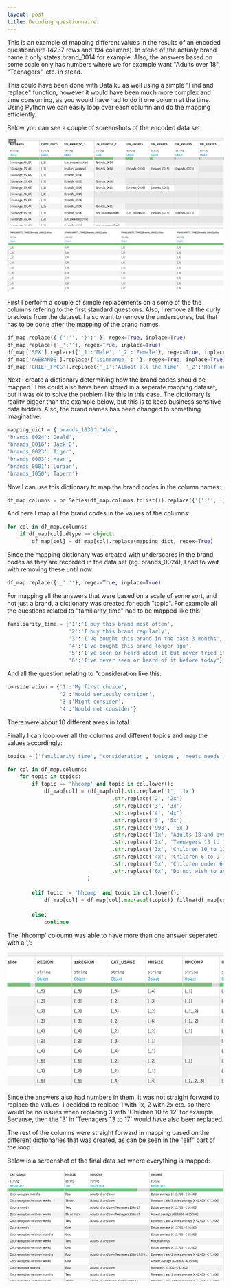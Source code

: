```yaml
---
layout: post
title: Decoding questionnaire
---
```

<!--<img src="/images/fulls/01.jpg" class="fit image">-->
This is an example of mapping different values in the results of an encoded questionnaire (4237 rows and 194 columns). In stead of the actualy brand name it only states brand_0014 for example. Also, the answers based on some scale only has numbers where we for example want "Adults over 18", "Teenagers", etc. in stead.

This could have been done with Dataiku as well using a simple "Find and replace" function, however it would have been much more complex and time consuming, as you would have had to do it one column at the time.
Using Python we can easily loop over each column and do the mapping efficiently.

Below you can see a couple of screenshots of the encoded data set:

<img src="/images/Mapping-with-Regex/before1.png" class="fit image">
<img src="/images/Mapping-with-Regex/before2.png" class="fit image">

First I perform a couple of simple replacements on a some of the the columns refering to the first standard questions.
Also, I remove all the curly brackets from the dataset. I also want to remove the underscores, but that has to be done after the mapping of the brand names.

```python
df_map.replace({'{':'', '}':''}, regex=True, inplace=True)
df_map.replace({'_':''}, regex=True, inplace=True)
df_map['SEX'].replace({'_1':'Male', '_2':'Female'}, regex=True, inplace=True)
df_map['AGEBANDS'].replace({'isinrange_':''}, regex=True, inplace=True)
df_map['CHIEF_FMCG'].replace({'_1':'Almost all the time', '_2':'Half or more than half the time'}, regex=True, inplace=True)
```

Next I create a dictionary determining how the brand codes should be mapped. This could also have been stored in a seperate mapping dataset, but it was ok to solve the problem like this in this case.
The dictionary is reality bigger than the example below, but this is to keep business sensitive data hidden. Also, the brand names has been changed to something imaginative.

```python
mapping_dict = {'brands_1036':'Aba',
'brands_0024':'Deald',
'brands_0016':'Jack D',
'brands_0023':'Tiger',
'brands_0003':'Maan',
'brands_0001':'Lurian',
'brands_1050':'Tapern'}
```

Now I can use this dictionary to map the brand codes in the column names:

```python
df_map.columns = pd.Series(df_map.columns.tolist()).replace({'{':'', '}':'','Brands':'brands', '.slice':''}, regex=True).replace(mapping_dict, regex=True)
```

And here I map all the brand codes in the values of the columns:

```python
for col in df_map.columns:
    if df_map[col].dtype == object:
        df_map[col] = df_map[col].replace(mapping_dict, regex=True)
```

Since the mapping dictionary was created with underscores in the brand codes as they are recorded in the data set (eg. brands_0024), I had to wait with removing these until now:

```python
df_map.replace({'_':''}, regex=True, inplace=True)
```

For mapping all the answers that were based on a scale of some sort, and not just a brand, a dictionary was created for each "topic". For example all the questions related to "familiarity_time" had to be mapped like this:

```python
familiarity_time = {'1':'I buy this brand most often',
                    '2':'I buy this brand regularly',
                    '3':'I’ve bought this brand in the past 3 months',
                    '4':'I’ve bought this brand longer ago',
                    '5':'I’ve seen or heard about it but never tried it',
                    '6':'I’ve never seen or heard of it before today'}
```
And all the question relating to "consideration like this:

```python
consideration = {'1':'My first choice',
                 '2':'Would seriously consider',
                 '3':'Might consider',
                 '4':'Would not consider'}
```
There were about 10 different areas in total.

Finally I can loop over all the columns and different topics and map the values accordingly:

```python
topics = ['familiarity_time', 'consideration', 'unique', 'meets_needs', 'innovative', 'esteem', 'priceworth', 'tbca', 'hhsize', 'income', 'region', 'chief', 'cat_usage', 'hhcomp']
```

```python
for col in df_map.columns:
    for topic in topics:
        if topic == 'hhcomp' and topic in col.lower():
            df_map[col] = (df_map[col].str.replace('1', '1x')
                                  .str.replace('2', '2x')
                                  .str.replace('3', '3x')
                                  .str.replace('4', '4x')
                                  .str.replace('5', '5x')
                                  .str.replace('998', '6x')
                                  .str.replace('1x', 'Adults 18 and over')
                                  .str.replace('2x', 'Teenagers 13 to 17')
                                  .str.replace('3x', 'Children 10 to 12')
                                  .str.replace('4x', 'Children 6 to 9')
                                  .str.replace('5x', 'Children under 6')
                                  .str.replace('6x', 'Do not wish to answer')
                          )
        
        elif topic != 'hhcomp' and topic in col.lower():
            df_map[col] = df_map[col].map(eval(topic)).fillna(df_map[col])
        
        else:
            continue
```

The 'hhcomp' coloumn was able to have more than one answer seperated with a ',':

<img src="/images/Mapping-with-Regex/before3.png" class="fit image">

Since the answers also had numbers in them, it was not straight forward to replace the values. I decided to replace 1 with 1x, 2 with 2x etc. so there would be no issues when replacing 3 with 'Children 10 to 12' for example. Because, then the '3' in 'Teenagers 13 to 17' would have also been replaced.

The rest of the columns were straight forward in mapping based on the different dictionaries that was created, as can be seen in the "elif" part of the loop.

Below is a screenshot of the final data set where everything is mapped:

<img src="/images/Mapping-with-Regex/after1.png" class="fit image">